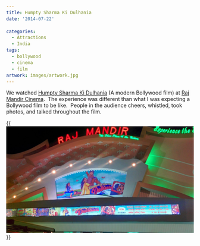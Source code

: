 ```yaml
---
title: Humpty Sharma Ki Dulhania
date: '2014-07-22'

categories:
  - Attractions
  - India
tags:
  - bollywood
  - cinema
  - film
artwork: images/artwork.jpg
---
```


We watched [Humpty Sharma Ki Dulhania](https://www.imdb.com/title/tt3678938/ "Humpty Sharma Ki Dulhania on IMDB") (A modern Bollywood film) at [Raj Mandir Cinema](/posts/2014-07-raj-mandir-cinema/ "Raj Mandir Cinema").  The experience was different than what I was expecting a Bollywood film to be like.  People in the audience cheers, whistled, took photos, and talked throughout the film.

{{<img src="images/IMG_20140722_210813-1024x583.jpg" title="Raj Mandir movie poster.">}}
